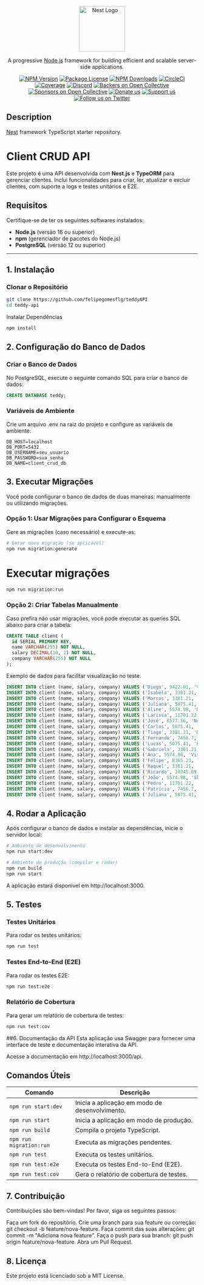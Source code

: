 <p align="center">
  <a href="http://nestjs.com/" target="blank"><img src="https://nestjs.com/img/logo-small.svg" width="120" alt="Nest Logo" /></a>
</p>
 
[circleci-image]: https://img.shields.io/circleci/build/github/nestjs/nest/master?token=abc123def456
[circleci-url]: https://circleci.com/gh/nestjs/nest

  <p align="center">A progressive <a href="http://nodejs.org" target="_blank">Node.js</a> framework for building efficient and scalable server-side applications.</p>
    <p align="center">
<a href="https://www.npmjs.com/~nestjscore" target="_blank"><img src="https://img.shields.io/npm/v/@nestjs/core.svg" alt="NPM Version" /></a>
<a href="https://www.npmjs.com/~nestjscore" target="_blank"><img src="https://img.shields.io/npm/l/@nestjs/core.svg" alt="Package License" /></a>
<a href="https://www.npmjs.com/~nestjscore" target="_blank"><img src="https://img.shields.io/npm/dm/@nestjs/common.svg" alt="NPM Downloads" /></a>
<a href="https://circleci.com/gh/nestjs/nest" target="_blank"><img src="https://img.shields.io/circleci/build/github/nestjs/nest/master" alt="CircleCI" /></a>
<a href="https://coveralls.io/github/nestjs/nest?branch=master" target="_blank"><img src="https://coveralls.io/repos/github/nestjs/nest/badge.svg?branch=master#9" alt="Coverage" /></a>
<a href="https://discord.gg/G7Qnnhy" target="_blank"><img src="https://img.shields.io/badge/discord-online-brightgreen.svg" alt="Discord"/></a>
<a href="https://opencollective.com/nest#backer" target="_blank"><img src="https://opencollective.com/nest/backers/badge.svg" alt="Backers on Open Collective" /></a>
<a href="https://opencollective.com/nest#sponsor" target="_blank"><img src="https://opencollective.com/nest/sponsors/badge.svg" alt="Sponsors on Open Collective" /></a>
  <a href="https://paypal.me/kamilmysliwiec" target="_blank"><img src="https://img.shields.io/badge/Donate-PayPal-ff3f59.svg" alt="Donate us"/></a>
    <a href="https://opencollective.com/nest#sponsor"  target="_blank"><img src="https://img.shields.io/badge/Support%20us-Open%20Collective-41B883.svg" alt="Support us"></a>
  <a href="https://twitter.com/nestframework" target="_blank"><img src="https://img.shields.io/twitter/follow/nestframework.svg?style=social&label=Follow" alt="Follow us on Twitter"></a>
</p>
  <!--[![Backers on Open Collective](https://opencollective.com/nest/backers/badge.svg)](https://opencollective.com/nest#backer)
  [![Sponsors on Open Collective](https://opencollective.com/nest/sponsors/badge.svg)](https://opencollective.com/nest#sponsor)-->

## Description

[Nest](https://github.com/nestjs/nest) framework TypeScript starter repository.

# Client CRUD API

Este projeto é uma API desenvolvida com **Nest.js** e **TypeORM** para gerenciar clientes. Inclui funcionalidades para criar, ler, atualizar e excluir clientes, com suporte a logs e testes unitários e E2E.

## Requisitos

Certifique-se de ter os seguintes softwares instalados:

- **Node.js** (versão 16 ou superior)
- **npm** (gerenciador de pacotes do Node.js)
- **PostgreSQL** (versão 12 ou superior)

---

## 1. Instalação

### Clonar o Repositório

```bash
git clone https://github.com/felipegomesflg/teddyAPI
cd teddy-api
```
Instalar Dependências

```bash
npm install
```
## 2. Configuração do Banco de Dados

### Criar o Banco de Dados
No PostgreSQL, execute o seguinte comando SQL para criar o banco de dados:

```sql
CREATE DATABASE teddy;
```

### Variáveis de Ambiente
Crie um arquivo .env na raiz do projeto e configure as variáveis de ambiente:

```env
DB_HOST=localhost
DB_PORT=5432
DB_USERNAME=seu_usuario
DB_PASSWORD=sua_senha
DB_NAME=client_crud_db
```

## 3. Executar Migrações
Você pode configurar o banco de dados de duas maneiras: manualmente ou utilizando migrações.

### Opção 1: Usar Migrações para Configurar o Esquema
Gere as migrações (caso necessário) e execute-as:

```bash
# Gerar nova migração (se aplicável)
npm run migration:generate
```

# Executar migrações
```bash
npm run migration:run
```

### Opção 2: Criar Tabelas Manualmente
Caso prefira não usar migrações, você pode executar as queries SQL abaixo para criar a tabela:


```sql
CREATE TABLE client (
  id SERIAL PRIMARY KEY,
  name VARCHAR(255) NOT NULL,
  salary DECIMAL(10, 2) NOT NULL,
  company VARCHAR(255) NOT NULL
);
```
Exemplo de dados para facilitar visualização no teste.

```sql
INSERT INTO client (name, salary, company) VALUES ('Diego', 9422.01, 'Visionary Systems');
INSERT INTO client (name, salary, company) VALUES ('Isabela', 3381.21, 'InnovaTech');
INSERT INTO client (name, salary, company) VALUES ('Marcos', 3381.21, 'Visionary Systems');
INSERT INTO client (name, salary, company) VALUES ('Juliana', 5075.41, 'Prime Digital');
INSERT INTO client (name, salary, company) VALUES ('Aline', 5574.98, 'Delta Systems');
INSERT INTO client (name, salary, company) VALUES ('Larissa', 11701.22, 'Prime Digital');
INSERT INTO client (name, salary, company) VALUES ('José', 6577.56, 'NextGen');
INSERT INTO client (name, salary, company) VALUES ('Carlos', 5075.41, 'Skyline Innovations');
INSERT INTO client (name, salary, company) VALUES ('Tiago', 3381.21, 'Delta Systems');
INSERT INTO client (name, salary, company) VALUES ('Fernanda', 7456.7, 'Visionary Systems');
INSERT INTO client (name, salary, company) VALUES ('Lucas', 5075.41, 'Prime Digital');
INSERT INTO client (name, salary, company) VALUES ('Gabriela', 3381.21, 'Tech Solutions');
INSERT INTO client (name, salary, company) VALUES ('Ana', 5574.98, 'Visionary Systems');
INSERT INTO client (name, salary, company) VALUES ('Felipe', 8365.23, 'NextGen');
INSERT INTO client (name, salary, company) VALUES ('Raquel', 3381.21, 'Tech Solutions');
INSERT INTO client (name, salary, company) VALUES ('Ricardo', 10345.89, 'Visionary Systems');
INSERT INTO client (name, salary, company) VALUES ('João', 5574.98, 'Skyline Innovations');
INSERT INTO client (name, salary, company) VALUES ('Pedro', 11701.22, 'Delta Systems');
INSERT INTO client (name, salary, company) VALUES ('Patrícia', 7456.7, 'Beta Enterprises');
INSERT INTO client (name, salary, company) VALUES ('Juliana', 5075.41, 'NextGen');

```

## 4. Rodar a Aplicação
Após configurar o banco de dados e instalar as dependências, inicie o servidor local:

```bash
# Ambiente de desenvolvimento
npm run start:dev

# Ambiente de produção (compilar e rodar)
npm run build
npm run start
```
A aplicação estará disponível em http://localhost:3000.

## 5. Testes
### Testes Unitários
Para rodar os testes unitários:

```bash
npm run test
```
### Testes End-to-End (E2E)
Para rodar os testes E2E:

```bash
npm run test:e2e
```

### Relatório de Cobertura
Para gerar um relatório de cobertura de testes:

```bash
npm run test:cov
```

##6. Documentação da API
Esta aplicação usa Swagger para fornecer uma interface de teste e documentação interativa da API.

Acesse a documentação em http://localhost:3000/api.

## Comandos Úteis

| Comando                    | Descrição                                       |
|----------------------------|-------------------------------------------------|
| `npm run start:dev`        | Inicia a aplicação em modo de desenvolvimento. |
| `npm run start`            | Inicia a aplicação em modo de produção.         |
| `npm run build`            | Compila o projeto TypeScript.                  |
| `npm run migration:run`    | Executa as migrações pendentes.                |
| `npm run test`             | Executa os testes unitários.                   |
| `npm run test:e2e`         | Executa os testes End-to-End (E2E).            |
| `npm run test:cov`         | Gera o relatório de cobertura de testes.       |

## 7. Contribuição
Contribuições são bem-vindas! Por favor, siga os seguintes passos:

Faça um fork do repositório.
Crie uma branch para sua feature ou correção: git checkout -b feature/nova-feature.
Faça commit das suas alterações: git commit -m "Adiciona nova feature".
Faça o push para sua branch: git push origin feature/nova-feature.
Abra um Pull Request.

## 8. Licença
Este projeto está licenciado sob a MIT License.

